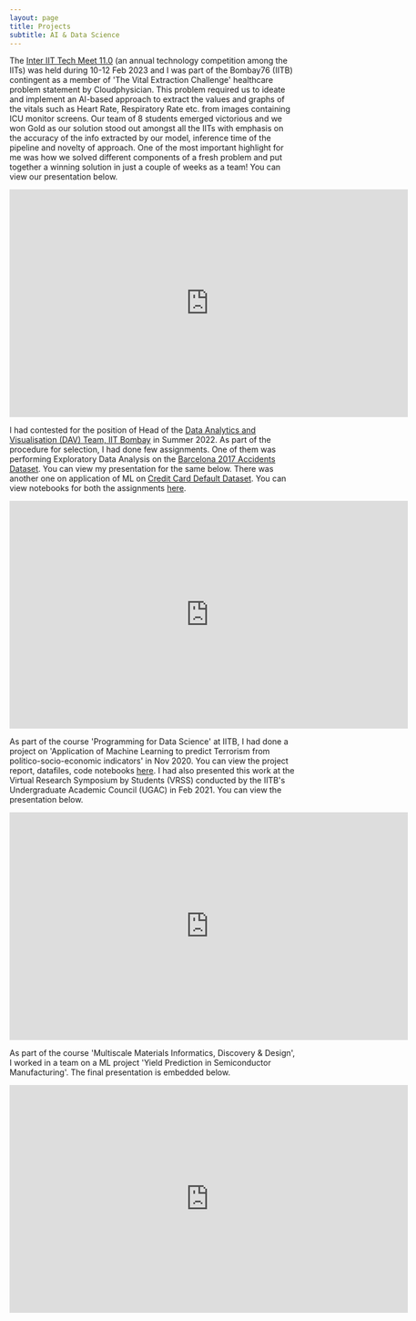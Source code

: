 ```yaml
---
layout: page
title: Projects
subtitle: AI & Data Science
---
```

The [Inter IIT Tech Meet 11.0](https://www.linkedin.com/company/10th-inter-iit-tech-meet/) (an annual technology competition among the IITs) was held during 10-12 Feb 2023 and I was part of the Bombay76 (IITB) contingent as a member of 'The Vital Extraction Challenge' healthcare problem statement by Cloudphysician. This problem required us to ideate and implement an AI-based approach to extract the values and graphs of the vitals such as Heart Rate, Respiratory Rate etc. from images containing ICU monitor screens. Our team of 8 students emerged victorious and we won Gold as our solution stood out amongst all the IITs with emphasis on the accuracy of the info extracted by our model, inference time of the pipeline and novelty of approach. One of the most important highlight for me was how we solved different components of a fresh problem and put together a winning solution in just a couple of weeks as a team! You can view our presentation below.
<iframe src="https:&#x2F;&#x2F;www.canva.com&#x2F;design&#x2F;DAFZ-rpEaI8&#x2F;view?embed" frameborder="0" width="700" height="400" allowfullscreen="true" mozallowfullscreen="true" webkitallowfullscreen="true"></iframe>

I had contested for the position of Head of the [Data Analytics and Visualisation (DAV) Team, IIT Bombay](https://in.linkedin.com/company/dav-team-iit-bombay) in Summer 2022. As part of the procedure for selection, I had done few assignments. One of them was performing Exploratory Data Analysis on the [Barcelona 2017 Accidents Dataset](https://www.kaggle.com/datasets/xvivancos/barcelona-data-sets). You can view my presentation for the same below. There was another one on application of ML on [Credit Card Default Dataset](https://www.kaggle.com/datasets/uciml/default-of-credit-card-clients-dataset). You can view notebooks for both the assignments [here](https://github.com/shiv12spingo/DAV_Head_Assignments).
<iframe src="https://docs.google.com/presentation/d/e/2PACX-1vQCmjsSH6tI8XEiZqUUaFo1dLFpN7IeB988dlI1BD2ZTT0MI74Is2YIYgrMO3S88g/embed?start=false&loop=false&delayms=3000" frameborder="0" width="700" height="400" allowfullscreen="true" mozallowfullscreen="true" webkitallowfullscreen="true"></iframe>

As part of the course 'Programming for Data Science' at IITB, I had done a project on 'Application of Machine Learning to predict Terrorism from politico-socio-economic indicators' in Nov 2020. You can view the project report, datafiles, code notebooks [here](https://github.com/shiv12spingo/DS203_Project_TML). I had also presented this work at the Virtual Research Symposium by Students (VRSS) conducted by the IITB's Undergraduate Academic Council (UGAC) in Feb 2021. You can view the presentation below.
<iframe src="https://docs.google.com/presentation/d/e/2PACX-1vRJUHNuRiQtITzM1FE9F7kHpqeAC93XNmWy0NVDcofyieLSCw6gUyeG4obD3tNkaw/embed?start=false&loop=false&delayms=3000" frameborder="0" width="700" height="400" allowfullscreen="true" mozallowfullscreen="true" webkitallowfullscreen="true"></iframe>

As part of the course 'Multiscale Materials Informatics, Discovery & Design', I worked in a team on a ML project 'Yield Prediction in Semiconductor Manufacturing'. The final presentation is embedded below.
<iframe src="https:&#x2F;&#x2F;www.canva.com&#x2F;design&#x2F;DAFcsjRt35s&#x2F;L423d18gbds_awVPkJ0Jnw&#x2F;view?embed" frameborder="0" width="700" height="400" allowfullscreen="true" mozallowfullscreen="true" webkitallowfullscreen="true"></iframe>
